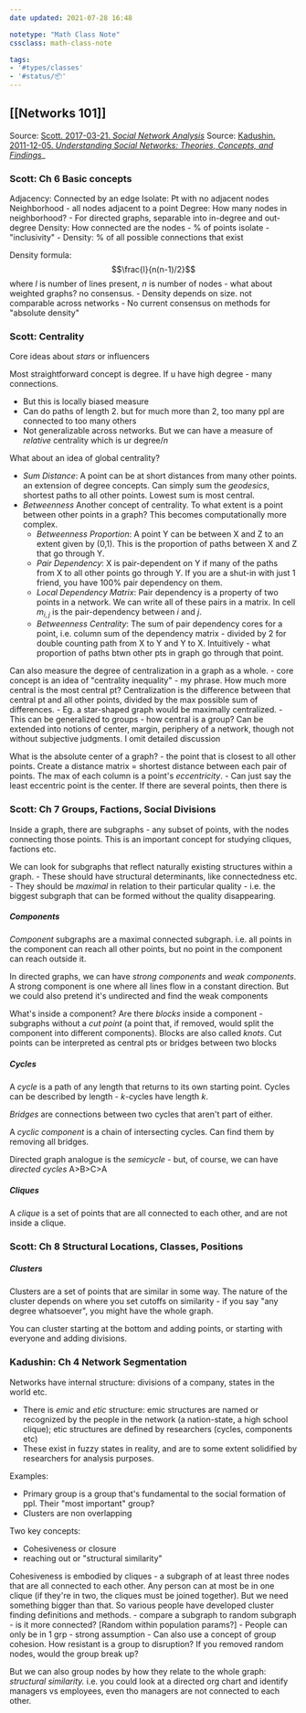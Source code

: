 ```yaml
---
date updated: 2021-07-28 16:48

notetype: "Math Class Note"
cssclass: math-class-note

tags: 
- '#types/classes'
- '#status/📦'
---
```


## [[Networks 101]]

Source: <a href='zotero://select/items/0_5JAI9KIQ'>Scott. 2017-03-21. <i>Social Network Analysis</i></a>
Source:  <a href='zotero://select/items/0_2BSA49HJ'>Kadushin. 2011-12-05. <i>Understanding Social Networks: Theories, Concepts, and Findings</i></a>_


### Scott: Ch 6 Basic concepts

Adjacency: Connected by an edge
Isolate: Pt with no adjacent nodes
Neighborhood - all nodes adjacent to a point
Degree: How many nodes in neighborhood?
	- For directed graphs, separable into in-degree and out-degree
Density: How connected are the nodes
	- % of points isolate - "inclusivity"
	- Density: % of all possible connections that exist

Density formula:
$$\frac{l}{n(n-1)/2}$$
where $l$ is number of lines present, $n$ is number of nodes
	- what about weighted graphs? no consensus.
	- Density depends on size. not comparable across networks
	- No current consensus on methods for "absolute density"
	
### Scott: Centrality

Core ideas about _stars_ or influencers

Most straightforward concept is degree. If u have high degree - many connections. 
- But this is locally biased measure
- Can do paths of length 2. but for much more than 2, too many ppl are connected to too many others
- Not generalizable across networks. But we can have a measure of _relative_ centrality which is ur degree/$n$

What about an idea of global centrality? 
- _Sum Distance_: A point can be at short distances from many other points. an extension of degree concepts. Can simply sum the _geodesics_, shortest paths to all other points. Lowest sum is most central. 
- _Betweenness_ Another concept of centrality. To what extent is a point between other points in a graph? This becomes computationally more complex. 
	- _Betweenness Proportion_: A point Y can be between X and Z to an extent given by (0,1). This is the proportion of paths between X and Z that go through Y. 
	- _Pair Dependency_: X is pair-dependent on Y if many of the paths from X to all other points go through Y. If you are a shut-in with just 1 friend, you have 100% pair dependency on them. 
	- _Local Dependency Matrix_: Pair dependency is a property of two points in a network. We can write all of these pairs in a matrix. In cell $m_{i,j}$ is the pair-dependency between $i$ and $j$. 
	- _Betweenness Centrality_: The sum of pair dependency cores for a point, i.e. column sum of the dependency matrix - divided by 2 for double counting path from X to Y and Y to X. Intuitively - what proportion of paths btwn other pts in graph go through that point. 


Can also measure the degree of centralization in a graph as a whole. 
	- core concept is an idea of "centrality inequality" - my phrase. How much more central is the most central pt?  Centralization is the difference between that central pt and all other points, divided by the max possible sum of differences. 
	- Eg. a star-shaped graph would be maximally centralized.
	- This can be generalized to groups  -   how central is a group? Can be extended into notions of center, margin, periphery of a network, though not without subjective judgments. I omit detailed discussion

What is the absolute center of a graph?
	- the point that is closest to all other points. Create a distance matrix = shortest distance between each pair of points. The max of each column is a point's _eccentricity_. 
		- Can just say the least eccentric point is the center. If there are several points, then there is 


### Scott: Ch 7 Groups, Factions, Social Divisions

Inside a graph, there are subgraphs - any subset of points, with the nodes connecting those points. This is an important concept for studying cliques, factions etc. 

We can look for subgraphs that reflect naturally existing structures within a graph.
	- These should have structural determinants, like connectedness etc. 
	- They should be _maximal_ in relation to their particular quality - i.e. the biggest subgraph that can be formed without the quality disappearing.
	
	
##### Components
	
_Component_ subgraphs are a maximal connected subgraph. i.e. all points in the component can reach all other points, but no point in the component can reach outside it. 

In directed graphs, we can have _strong components_ and _weak components_. A strong component is one where all lines flow in a constant direction. But we could also pretend it's undirected and find the weak components

What's inside a component? Are there _blocks_ inside a component - subgraphs without a _cut point_ (a point that, if removed, would split the component into different components). Blocks are also called _knots_. Cut points can be interpreted as central pts or bridges between two blocks


##### Cycles

A _cycle_ is a path of any length that returns to its own starting point. Cycles can be described by length - $k$-cycles have length $k$. 

_Bridges_ are connections between two cycles that aren't part of either.

A _cyclic component_ is a chain of intersecting cycles.  Can find them by removing all bridges. 

Directed graph analogue is the _semicycle_ - but, of course, we can have _directed cycles_ A>B>C>A


##### Cliques

A _clique_  is  a set of points that are all connected to each other, and are not inside a clique. 


### Scott: Ch 8 Structural Locations, Classes, Positions


##### Clusters

Clusters are a set of points that are similar in some way. The nature of the cluster depends on where you set cutoffs on similarity - if you say "any degree whatsoever", you might have the whole graph.

You can cluster starting at the bottom and adding points, or starting with everyone and adding divisions. 


### Kadushin: Ch 4 Network Segmentation

Networks have internal structure: divisions of a company, states in the world etc. 
- There is _emic_ and _etic_ structure: emic structures are named or recognized by the people in the network (a nation-state, a high school clique); etic structures are defined by researchers (cycles, components etc)
- These exist in fuzzy states in reality, and are to some extent solidified by researchers for analysis purposes. 

Examples: 
 - Primary group is a group that's fundamental to the social formation of ppl. Their "most important" group?
 - Clusters are non overlapping
 
 Two key concepts:
 - Cohesiveness or closure
 - reaching out or "structural similarity"

Cohesiveness is embodied by cliques - a subgraph of at least three nodes that are all connected to each other. Any person can at most be in one clique (if they're in two, the cliques must be joined together). But we need something bigger than that. So various people have developed cluster finding definitions and methods. 
	- compare a subgraph to random subgraph - is it more connected? [Random within population params?] 
	- People can only be in 1 grp - strong assumption
	- Can also use a concept of group cohesion. How resistant is a group to disruption? If you removed random nodes, would the group break up? 
	
But we can also group nodes by how they relate to the whole graph: _structural similarity._ i.e. you could look at a directed org chart and identify managers vs employees, even tho managers are not connected to each other. 


